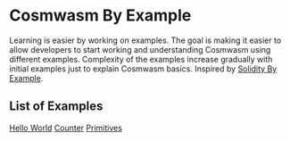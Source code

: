# Cosmwasm By Example 
Learning is easier by working on examples. 
The goal is making it easier to allow developers to start working and understanding Cosmwasm using different examples. 
Complexity of the examples increase gradually with initial examples just to explain Cosmwasm basics.
Inspired by [Solidity By Example](https://www.solidity-by-example.org).

## List of Examples
[Hello World](https://github.com/athena-consulting/cosmwasm-by-example/tree/main/hello-world)
[Counter](https://github.com/athena-consulting/cosmwasm-by-example/tree/main/counter)
[Primitives](https://github.com/athena-consulting/cosmwasm-by-example/tree/main/primitives)

